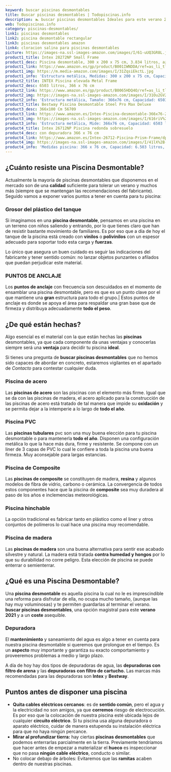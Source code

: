 ```yaml
---
keyword: buscar piscinas desmontables
title: Buscar piscinas desmontables | Todopiscinas.info
description: 🏊 buscar piscinas desmontables Ideales para este verano 2021. Aquí puedes comprar buscar piscinas desmontables y comparar con otras similares. No dejes escapar buscar piscinas desmontables a un precio realmente tentador.
web: Todopiscinas.info
category: piscinas-desmontables/
link1: piscinas desmontables
link2: piscina desmontable rectangular
link3: piscinas desmontables amazon
link4: cloracion salina para piscinas desmontables
picture: https://images-na.ssl-images-amazon.com/images/I/61-uUQ3GR8L.jpg
product1_title: Intex 28272NP Small Frame
product1_desc: Piscina desmontable, 300 x 200 x 75 cm, 3.834 litros, azul
product1_link: https://www.amazon.es/gp/product/B001IWNDDA/ref=as_li_tl?ie=UTF8&camp=3638&creative=24630&creativeASIN=B001IWNDDA&linkCode=as2&tag=todopiscinas0e-21&linkId=25b9d647487c889cb6ef56ed63f50ca1
product1_img: https://m.media-amazon.com/images/I/31ZqsiEkctL.jpg
product1_info: 'Estructura metálica, Medidas: 300 x 200 x 75 cm, Capacidad: 3.834 litros, Para 6 personas (+ 6 años), Fácil montaje, Forma rectangular'
product2_title: INTEX Piscina elevada Metal Frame
product2_desc: 6503 litros, 366 x 76 cm
product2_link: https://www.amazon.es/gp/product/B0065HDQ4O/ref=as_li_tl?ie=UTF8&camp=3638&creative=24630&creativeASIN=B0065HDQ4O&linkCode=as2&tag=todopiscinas0e-21&linkId=ed2430e3ba564d3527ee103df33ed7b3
product2_img: https://images-na.ssl-images-amazon.com/images/I/31Ou2GV2SAL.jpg
product2_info: 'Estructura metálica, Tamaño: 366x76 cm, Capacidad: 6503 litros, Forma circular, De 4 a 7 personas (+6 años)'
product3_title: Bestway Piscina Desmontable Steel Pro Max Deluxe
product3_desc: 366x100 Cm 56709
product3_link: https://www.amazon.es/Intex-Piscina-desmontable-366x76-28210NP/dp/B0065HDQ4O?__mk_es_ES=%C3%85M%C3%85%C5%BD%C3%95%C3%91&crid=25UQGV9HG2INI&dchild=1&keywords=piscinas+desmontables&qid=1615854176&sprefix=piscinas+dem%2Caps%2C201&sr=8-5&linkCode=ll1&tag=todopiscinas0e-21&linkId=34f200977c6cbaab1f3f4d9ac0e64755&language=es_ES&ref_=as_li_ss_tl
product3_img: https://images-na.ssl-images-amazon.com/images/I/616riV%2BiY3L.jpg
product3_info: 'Estructura metálica, Mide: 366x76 cm, Capacidad: 6503 litros, De 4 a 7 personas mayores de 6 años, Forma circular, Tecnología Super-Tough'
product4_title: Intex 26712NP Piscina redonda sobresuelo
product4_desc: con depuradora 366 x 76 cm
product4_link: https://www.amazon.es/Intex-26712-Piscina-Prism-Frame/dp/B07FB823GL?__mk_es_ES=%C3%85M%C3%85%C5%BD%C3%95%C3%91&dchild=1&keywords=piscinas+desmontables+con+depuradora&qid=1615936418&sr=8-5&linkCode=ll1&tag=todopiscinas0e-21&linkId=d98699de7830cd471766fa1daa36de34&language=es_ES&ref_=as_li_ss_tl
product4_img: https://images-na.ssl-images-amazon.com/images/I/41lX%2B-YpibL.jpg
product4_info: 'Medidas piscina: 366 x 76 cm, Capacidad: 6.503 litros, Incluye depuradora de cartucha A, Lona resistente triple capa'
---
```



<external-banner></external-banner>


<brand-panel :title=product1_title :desc=product1_desc :img=product1_img :link=product1_link></brand-panel>


## ¿Cuánto resiste una Piscina Desmontable?

Actualmente la mayoría de piscinas desmontables que disponemos en el mercado son de una **calidad** suficiente para tolerar un verano y muchos más (siempre que se mantengan las recomendaciones del fabricante). Seguido vamos a exponer varios puntos a tener en cuenta para tu piscina:


### Grosor del plástico del tanque

Si imaginamos en una **piscina desmontable**, pensamos en una piscina en un terreno con niños saliendo y entrando, por lo que tienes claro que han de resistir bastante movimiento de familiares. Es por eso que a día de hoy el tanque de la piscina está creado con **vinilos** o **polivinilos** con un espesor adecuado para soportar todo esta carga y **fuerzas**.

Lo único que asegura un	 buen cuidado es seguir las indicaciones del fabricante y tener sentido común: no lanzar objetos punzantes o afilados que puedan perjudicar este material.


### PUNTOS DE ANCLAJE

Los **puntos de anclaje** con frecuencia son descuidados en el momento de ensamblar una piscina desmontable, pero  es que es un punto clave por el que mantiene una **gran** estructura para todo el grupo.| Estos puntos de anclaje es donde se apoya el área para respaldar una gran base que de firmeza y distribuya adecuadamente **todo el peso**.


## ¿De qué  están hechas?

Algo esencial es el material con la que están hechas las **piscinas** desmontables, ya que cada componente da unas ventajas y conocerlas siempre será una **ventaja** para decidir tu piscina **ideal**.

Si tienes una pregunta de **buscar piscinas desmontables** que no hemos sido capaces de abordar en concreto, estaremos vigilantes en el apartado de _Contacto_ para contestar cualquier duda.


### Piscina de acero

Las **piscinas de acero** son las piscinas con el elemento más firme. Igual que se da con las piscinas de madera, el acero aplicado para la construcción de las piscinas de acero está tratado de tal manera que impide su **oxidación** y se permita dejar a la intemperie a lo largo de **todo el año**.


### Piscina  PVC

Las **piscinas tubulares** pvc son una muy buena elección para tu piscina desmontable o para mantenerla **todo el año**. Disponen una configuración metálica lo que la hace más dura, firme y resistente. Se compone con un liner de 3 capas de PVC lo cual le confiere a toda la piscina una buena firmeza. Muy aconsejable para largas estancias.


### Piscina de Composite

Las **piscinas de composite** se constituyen de madera, **resina** y algunos modelos de fibra de vidrio, carbono o cerámica. La convergencia de todos estos componentes hace que la piscina de **composite** sea muy duradera al paso de los años e inclemencias meteorológicas.


### Piscina hinchable

 La opción tradicional es fabricar tanto en plástico como el liner y otros conjuntos de polímeros lo cual hace una piscina muy recomendable.


### Piscina de madera

Las **piscinas de madera** son una buena alternativa para sentir ese acabado silvestre y natural. La madera está tratada **contra humedad y hongos** por lo que su durabilidad no corre peligro. Esta elección de piscina se puede enterrar o semienterrar.
## ¿Qué es una Piscina Desmontable?

Una **piscina desmontable** es aquella piscina la cual no le es imprescindible una reforma para disfrutar de ella, no ocupa mucho tamaño, (aunque las hay muy voluminosas) y te permiten guardarlas al terminar el verano.  **buscar piscinas desmontables**, una opción magistral para este **verano 2021** y a un **coste** asequible.

<stats-list :link1=link1 :link2=link2 :link3=link3 :link4=link4 :category=category></stats-list>


### Depuradora

El **mantenimiento** y saneamiento del agua es algo a tener en cuenta para nuestra piscina desmontable si queremos que prolongue en el tiempo. Es un **aspecto** muy importante y garantiza su exacto comportamiento y proveeremos problemas a medio y largo plazo.

A día de hoy hay dos tipos de depuradoras de agua, las **depuradoras con filtro de arena** y  las **depuradoras** **con filtro de cartucho.** Las marcas más recomendadas para las depuradoras son **Intex** y **Bestway**.


## Puntos antes de disponer una piscina



*   **Quita cables eléctricos cercanos**: es de **sentido común**, pero el agua y la electricidad no son amigos, ya que **corremos** riesgo de electrocución. Es por eso que la colocación de nuestra piscina esté ubicada lejos de cualquier **circuito eléctrico**. Si tu piscina usa alguna depuradora o aparato eléctrico, cuidar de manera estupenda su instalación eléctrica para que no haya ningún percance.
*   **Mirar al profundizar tierra:** hay ciertas **piscinas desmontables** que podemos enterrarlas parcialmente en la tierra. Previamente tendríamos que hacer antes de empezar a materializar el **hueco** es inspeccionar que no pasa **ningún cable eléctrico**, conducto o similar.
*   No colocar debajo de árboles: Evitaremos que las **ramitas** acaben dentro de nuestras piscinas.